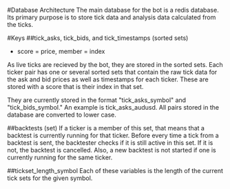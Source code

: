 #Database Architecture
The main database for the bot is a redis database.  Its primary purpose is to store tick data and analysis data calculated from the ticks.  

#Keys
##tick_asks, tick_bids, and tick_timestamps (sorted sets)
- score = price, member = index

As live ticks are recieved by the bot, they are stored in the sorted sets.  Each ticker pair has one or several sorted sets that contain the raw tick data for the ask and bid prices as well as timestamps for each ticker.  These are stored with a score that is their index in that set.

They are currently stored in the format "tick_asks_symbol" and "tick_bids_symbol."  An example is tick_asks_audusd.  All pairs stored in the database are converted to lower case.  

##backtests (set)
If a ticker is a member of this set, that means that a backtest is currently running for that ticker.  Before every time a tick from a backtest is sent, the backtester checks if it is still active in this set.  If it is not, the backtest is cancelled.  Also, a new backtest is not started if one is currently running for the same ticker.  

##tickset_length_symbol
Each of these variables is the length of the current tick sets for the given symbol.  